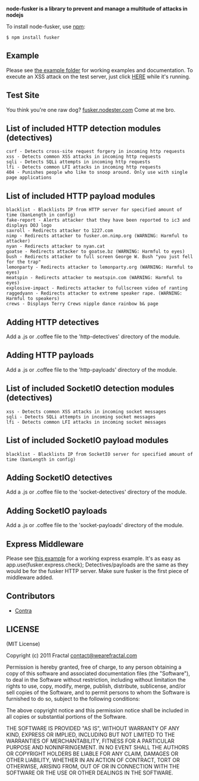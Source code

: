 **node-fusker is a library to prevent and manage a multitude of attacks in nodejs**

To install node-fusker, use [npm](http://github.com/isaacs/npm):

    $ npm install fusker

## Example

Please see [the example folder](http://github.com/wearefractal/fusker/blob/master/example/) for working examples and documentation.
To execute an XSS attack on the test server, just click [HERE](http://localhost:8080/index.html?wat=1%22%3E%3Cimg%20src=x) while it's running.

## Test Site

You think you're one raw dog? [fusker.nodester.com](http://fusker.nodester.com/) Come at me bro.

## List of included HTTP detection modules (detectives)

	csrf - Detects cross-site request forgery in incoming http requests
	xss - Detects common XSS attacks in incoming http requests
	sqli - Detects SQLi attempts in incoming http requests
	lfi - Detects common LFI attacks in incoming http requests
	404 - Punishes people who like to snoop around. Only use with single page applications
	
## List of included HTTP payload modules

	blacklist - Blacklists IP from HTTP server for specified amount of time (banLength in config)
	fake-report - Alerts attacker that they have been reported to ic3 and displays DOJ logo
	saxroll - Redirects attacker to 1227.com
	nimp - Redirects attacker to fusker.on.nimp.org (WARNING: Harmful to attacker)
	nyan - Redirects attacker to nyan.cat
	goatse - Redirects attacker to goatse.bz (WARNING: Harmful to eyes)
	bush - Redirects attacker to full screen George W. Bush "you just fell for the trap"
	lemonparty - Redirects attacker to lemonparty.org (WARNING: Harmful to eyes)
	meatspin - Redirects attacker to meatspin.com (WARNING: Harmful to eyes)
	explosive-impact - Redirects attacker to fullscreen video of ranting
	raggedyann - Redirects attacker to extreme speaker rape. (WARNING: Harmful to speakers)
	crews - Displays Terry Crews nipple dance rainbow b& page

## Adding HTTP detectives

Add a .js or .coffee file to the 'http-detectives' directory of the module.
	
## Adding HTTP payloads

Add a .js or .coffee file to the 'http-payloads' directory of the module.

## List of included SocketIO detection modules (detectives)

	xss - Detects common XSS attacks in incoming socket messages
	sqli - Detects SQLi attempts in incoming socket messages
	lfi - Detects common LFI attacks in incoming socket messages
	
## List of included SocketIO payload modules

	blacklist - Blacklists IP from SocketIO server for specified amount of time (banLength in config)

## Adding SocketIO detectives

Add a .js or .coffee file to the 'socket-detectives' directory of the module.
	
## Adding SocketIO payloads

Add a .js or .coffee file to the 'socket-payloads' directory of the module.

## Express Middleware
Please see [this example](http://github.com/wearefractal/fusker/blob/master/example/express-test.coffee) for a working express example.
It's as easy as
	app.use(fusker.express.check);
Detectives/payloads are the same as they would be for the fusker HTTP server. Make sure fusker is the first piece of middleware added.
	
## Contributors

- [Contra](https://github.com/Contra)

## LICENSE

(MIT License)

Copyright (c) 2011 Fractal <contact@wearefractal.com>

Permission is hereby granted, free of charge, to any person obtaining
a copy of this software and associated documentation files (the
"Software"), to deal in the Software without restriction, including
without limitation the rights to use, copy, modify, merge, publish,
distribute, sublicense, and/or sell copies of the Software, and to
permit persons to whom the Software is furnished to do so, subject to
the following conditions:

The above copyright notice and this permission notice shall be
included in all copies or substantial portions of the Software.

THE SOFTWARE IS PROVIDED "AS IS", WITHOUT WARRANTY OF ANY KIND,
EXPRESS OR IMPLIED, INCLUDING BUT NOT LIMITED TO THE WARRANTIES OF
MERCHANTABILITY, FITNESS FOR A PARTICULAR PURPOSE AND
NONINFRINGEMENT. IN NO EVENT SHALL THE AUTHORS OR COPYRIGHT HOLDERS BE
LIABLE FOR ANY CLAIM, DAMAGES OR OTHER LIABILITY, WHETHER IN AN ACTION
OF CONTRACT, TORT OR OTHERWISE, ARISING FROM, OUT OF OR IN CONNECTION
WITH THE SOFTWARE OR THE USE OR OTHER DEALINGS IN THE SOFTWARE.
